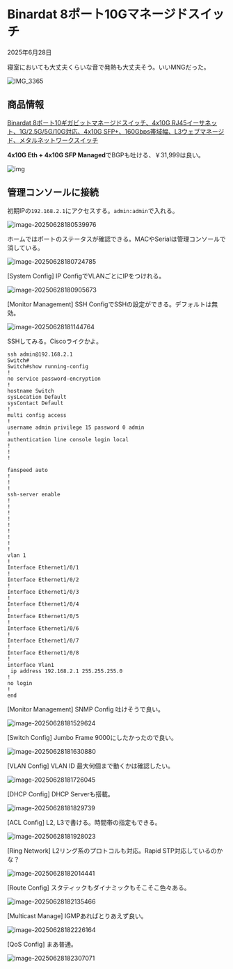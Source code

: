 # Binardat 8ポート10Gマネージドスイッチ

2025年6月28日

寝室においても大丈夫くらいな音で発熱も大丈夫そう。いいMNGだった。

![IMG_3365](./binardat-10g-switch.assets/IMG_3365.JPG)

## 商品情報

[Binardat 8ポート10ギガビットマネージドスイッチ、4x10G RJ45イーサネット、1G/2.5G/5G/10G対応、4x10G SFP+、160Gbps帯域幅、L3ウェブマネージド、メタルネットワークスイッチ](https://www.amazon.co.jp/dp/B0DQ77BS64?ref=ppx_yo2ov_dt_b_fed_asin_title&th=1)

**4x10G Eth + 4x10G SFP Managed**でBGPも吐ける、￥31,999は良い。

![img](./binardat-10g-switch.assets/71UQZ0hAWgL._AC_SL1500_.jpg)

## 管理コンソールに接続

初期IPの`192.168.2.1`にアクセスする。`admin:admin`で入れる。

![image-20250628180539976](./binardat-10g-switch.assets/image-20250628180539976.png)

ホームではポートのステータスが確認できる。MACやSerialは管理コンソールで消している。

![image-20250628180724785](./binardat-10g-switch.assets/image-20250628180724785.png)

[System Config] IP ConfigでVLANごとにIPをつけれる。

![image-20250628180905673](./binardat-10g-switch.assets/image-20250628180905673.png)

[Monitor Management] SSH ConfigでSSHの設定ができる。デフォルトは無効。

![image-20250628181144764](./binardat-10g-switch.assets/image-20250628181144764.png)

SSHしてみる。Ciscoライクかよ。

```
ssh admin@192.168.2.1
Switch#
Switch#show running-config
!
no service password-encryption
!
hostname Switch
sysLocation Default
sysContact Default
!
multi config access
!
username admin privilege 15 password 0 admin
!
authentication line console login local
!
!
!

fanspeed auto
!
!
!
ssh-server enable
!
!
!
!
!
!
!
!
!
vlan 1
!
Interface Ethernet1/0/1
!
Interface Ethernet1/0/2
!
Interface Ethernet1/0/3
!
Interface Ethernet1/0/4
!
Interface Ethernet1/0/5
!
Interface Ethernet1/0/6
!
Interface Ethernet1/0/7
!
Interface Ethernet1/0/8
!
interface Vlan1
 ip address 192.168.2.1 255.255.255.0
!
no login
!
end

```

[Monitor Management] SNMP Config 吐けそうで良い。

![image-20250628181529624](./binardat-10g-switch.assets/image-20250628181529624.png)

[Switch Config] Jumbo Frame 9000にしたかったので良い。

![image-20250628181630880](./binardat-10g-switch.assets/image-20250628181630880.png)

[VLAN Config] VLAN ID 最大何個まで動くかは確認したい。

![image-20250628181726045](./binardat-10g-switch.assets/image-20250628181726045.png)

[DHCP Config] DHCP Serverも搭載。

![image-20250628181829739](./binardat-10g-switch.assets/image-20250628181829739.png)

[ACL Config] L2, L3で書ける。時間帯の指定もできる。

![image-20250628181928023](./binardat-10g-switch.assets/image-20250628181928023.png)

[Ring Network] L2リング系のプロトコルも対応。Rapid STP対応しているのかな？

![image-20250628182014441](./binardat-10g-switch.assets/image-20250628182014441.png)

[Route Config] スタティックもダイナミックもそこそこ色々ある。

![image-20250628182135466](./binardat-10g-switch.assets/image-20250628182135466.png)

[Multicast Manage] IGMPあればとりあえず良い。

![image-20250628182226164](./binardat-10g-switch.assets/image-20250628182226164.png)

[QoS Config] まあ普通。

![image-20250628182307071](./binardat-10g-switch.assets/image-20250628182307071.png)